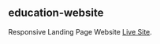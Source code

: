 ## education-website
Responsive Landing Page Website [Live Site](https://sawdahoque234.github.io/education-website/).
